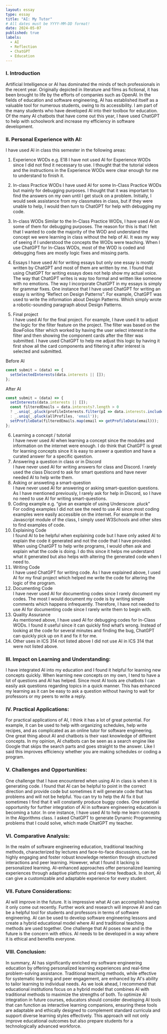 ```yaml
---
layout: essay
type: essay
title: "AI: My Tutor"
# All dates must be YYYY-MM-DD format!
date: 2024-05-07
published: true
labels:
  - AI
  - Reflection
  - ChatGPT
  - Education
---
```


### I. Introduction

Artificial Intelligence or AI has dominated the minds of tech professionals in the recent year. Originally depicted in literature and films as fictional, it has been brought to life by the efforts of companies such as OpenAI. In the fields of education and software engineering, AI has established itself as a valuable tool for numerous students, owing to its accessibility. I am part of the many students who have developed AI into their toolbox for education. Of the many AI chatbots that have come out this year, I have used ChatGPT to help with schoolwork and increase my efficiency in software development.

### II. Personal Experience with AI:
I have used AI in class this semester in the following areas:

1. Experience WODs e.g. E18
  I have not used AI for Experience WODs since I did not find it necessary to use. I thought that the tutorial videos and the instructions in the Experience WODs  were clear enough for me to understand to finish it.
  
2. In-class Practice WODs
  I have used AI for some In-Class Practice WODs but mainly for debugging purposes. I thought that it was important to find the answers on my own until I get stuck on a problem. Initially, I would seek assistance from my   classmates in class, but if they were unable to help, I would then turn to ChatGPT for help with debugging my code.

3. In-class WODs
  Similar to the In-Class Practice WODs, I have used AI on some of them for debugging purposes. The reason for this is that I felt that I wanted to code the majority of the WOD and understand the concept we were learning   in class without the help of AI. It was my way of seeing if I understood the concepts the WODs were teaching. When I use ChatGPT for In-Class WODs, most of the WOD is coded and debugging fixes are mostly logic fixes      and missing parts.

4. Essays
  I have used AI for writing essays but only one essay is mostly written by ChatGPT and most of them are written by me. I found that using ChatGPT for writing essays does not help show my actual voice. The way that         ChatGPT writes is way too formal and written like someone with no emotions. The way I incorporate ChatGPT in my essays is simply for grammar fixes. One instance that I have used ChatGPT for writing an essay is writing    “Reflect on Design Patterns”. For example, ChatGPT was used to write the information about Design Patterns. Which simply wrote a robotic-sounding paragraph about Design Patterns.

5. Final project  
  I have used AI for the final project. For example, I have used it to adjust the logic for the filter feature on the project. The filter was based on the BowFolios filter which worked by having the user select interest    in the filter and then showing the component cards after the filter was submitted. I have used ChatGPT to help me adjust this logic by having it first show all the card components and filtering it after interest is       selected and submitted.
  
Before AI
```js
const submit = (data) => {
  setSelectedInterests(data.interests || []);
};
```

After AI
```js
const submit = (data) => {
  setInterests(data.interests || []);
  const filteredEmails = data.interests?.length > 0
  ? _.uniq(_.pluck(profileInterests.filter(pI => data.interests.includes(pI.interest)), 'profile'))
  : _.uniq(_.pluck(allProfiles, 'email'));
  setProfileData(filteredEmails.map(email => getProfileData(email)));
};
```
6. Learning a concept / tutorial  
  I have never used AI when learning a concept since the modules and information on the internet were enough. I do think that ChatGPT is great for learning concepts since it is easy to answer a question and have a      curated answer for a specific question.
7. Answering a question in class or in Discord  
  I have never used AI for writing answers for class and Discord. I rarely used the class Discord to ask for smart questions and have never needed AI to help write them.
8. Asking or answeting a smart-question  
  I have never used AI for answering or asking smart-question questions. As I have mentioned previously, I rarely ask for help in Discord, so I have no need to use AI for writing smart-questions. 
9. Coding example e.g. “give an example of using Underscore .pluck”  
  For coding examples I did not see the need to use AI since most coding examples were easily accessible on the internet. For example in the Javascript module of the class, I simply used W3Schools and other sites to find examples of code.
10. Explaining Code  
  I found AI to be helpful when explaining code but I have only asked AI to explain the code it generated and not the code that I have provided. When using ChatGPT to help write programs, I would often ask and explain  what the code is doing. I do this since it helps me understand what it generated but also helps with altering the generated code when I need to.
11. Writing Code  
  I have used ChatGPT for writing code. As I have explained above, I used AI for my final project which helped me write the code for altering the logic of the program.
12. Documenting Code  
  I have never used AI for documenting codes since I rarely document my codes. The most I would document my code is by writing simple comments which happens infrequently. Therefore, I have not needed to use AI for          documenting code since I rarely write them to begin with.
13. Quality Assurance  
  As mentioned above, I have used AI for debugging codes for In-Class WODs. I found it useful since it can quickly find what’s wrong. Instead of looking at the code for several minutes and finding the bug, ChatGPT can      quickly pick up on it and fix it for me.
14. Other uses in ICS 314 not listed above
  I did not use AI in ICS 314 that were not listed above.
      

### III. Impact on Learning and Understanding:

I have integrated AI into my education and I found it helpful for learning new concepts quickly. When learning new concepts on my own, I tend to have a lot of questions and AI has helped. Since most AI tools are chatbots I can easily ask questions regarding topics in a quick manner. This has enhanced my learning as it can be easy to ask a question without having to wait for professors or my peers to write a reply.

### IV. Practical Applications:

For practical applications of AI, I think it has a lot of great potential. For example, it can be used to help with organizing schedules, help write recipes, and as complicated as an online tutor for software engineering. One great thing about AI and chatbots is their vast knowledge of different concepts. In my opinion, AI chatbots can be seen as a search engine like Google that skips the search parts and goes straight to the answer. Like I said this improves efficiency whether you are making schedules or coding a program.

### V. Challenges and Opportunities:

One challenge that I have encountered when using AI in class is when it is generating code. I found that AI can be helpful to point in the correct direction and provide code but sometimes it will generate code that has problems and will not be helpful. You can try to help the AI fix it but sometimes I find that it will constantly produce buggy codes. One potential opportunity for further integration of AI in software engineering education is becoming a tutor. In one instance, I have used AI to help me learn concepts in the Algorithms class. I asked ChatGPT to generate Dynamic Programming problems that I could solve, which made ChatGPT my teacher.

### VI. Comparative Analysis:

In the realm of software engineering education, traditional teaching methods, characterized by lectures and face-to-face discussions, can be highly engaging and foster robust knowledge retention through structured interactions and peer learning. However, what I found it lacking is personalized learning. AI-enhanced approaches offer personalized learning experiences through adaptive platforms and real-time feedback. In short, AI can give a customizable and adaptable experience for every student.

### VII. Future Considerations:

AI will improve in the future. It is impressive what AI can accomplish having it only come out recently. Further work and research will improve AI and can be a helpful tool for students and professors in terms of software engineering. AI can be used to develop software engineering lessons and create a hybrid educational model where AI and traditional teaching methods are used together. One challenge that AI poses now and in the future is the concern with ethics. AI needs to be developed in a way where it is ethical and benefits everyone.

### VIII. Conclusion:

In summary, AI has significantly enriched my software engineering education by offering personalized learning experiences and real-time problem-solving assistance. Traditional teaching methods, while effective for systematic learning and peer engagement, are enhanced by AI's ability to tailor learning to individual needs. As we look ahead, I recommend that educational institutions focus on a hybrid model that combines AI with traditional methods to maximize the strengths of both. To optimize AI integration in future courses, educators should consider developing AI tools that can function as interactive learning companions, ensuring these tools are adaptable and ethically designed to complement standard curricula and support diverse learning styles effectively. This approach will not only improve educational outcomes but also prepare students for a technologically advanced workforce.

